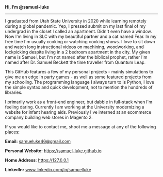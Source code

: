 **Hi, I’m @samuel-luke**

---

I graduated from Utah State University in 2020 while learning remotely during a global pandemic. Yep, I pressed submit on my last final of my undergrad in the closet I called an apartment. Didn't even have a window. Now I'm living in SLC with my beautiful partner and a cat named Fear. In my free time I'm usually cooking or watching cooking shows. I love to sit down and watch long instructional videos on machining, woodworking, and lockpicking despite living in a 2 bedroom apartment in the city. My given name is Samuel, but I'm not named after the biblical prophet, rather I'm named after Dr. Samuel Beckett the time traveller from Quantum Leap. 

This GitHub features a few of my personal projects - mainly simulations to give me an edge in party games - as well as some featured projects from my schooling. The programming language I always turn to is Python, I love the simple syntax and quick development, not to mention the hundreds of libraries. <!--- I run a PopOS distro with KDE as my desktop enviornment. --> 

I primarily work as a front-end engineer, but dabble in full-stack when I'm feeling daring. Currently I am working at the University modernizing a website for infant hearing aids. Previously I've interned at an ecommerce company building web stores in Magento 2. 

If you would like to contact me, shoot me a message at any of the following places:

**Email:** samueluke46@gmail.com

**Personal Website:** https://samuel-luke.github.io

**Home Address**: https://127.0.0.1

**LinkedIn:**  www.linkedin.com/in/samuelluke

